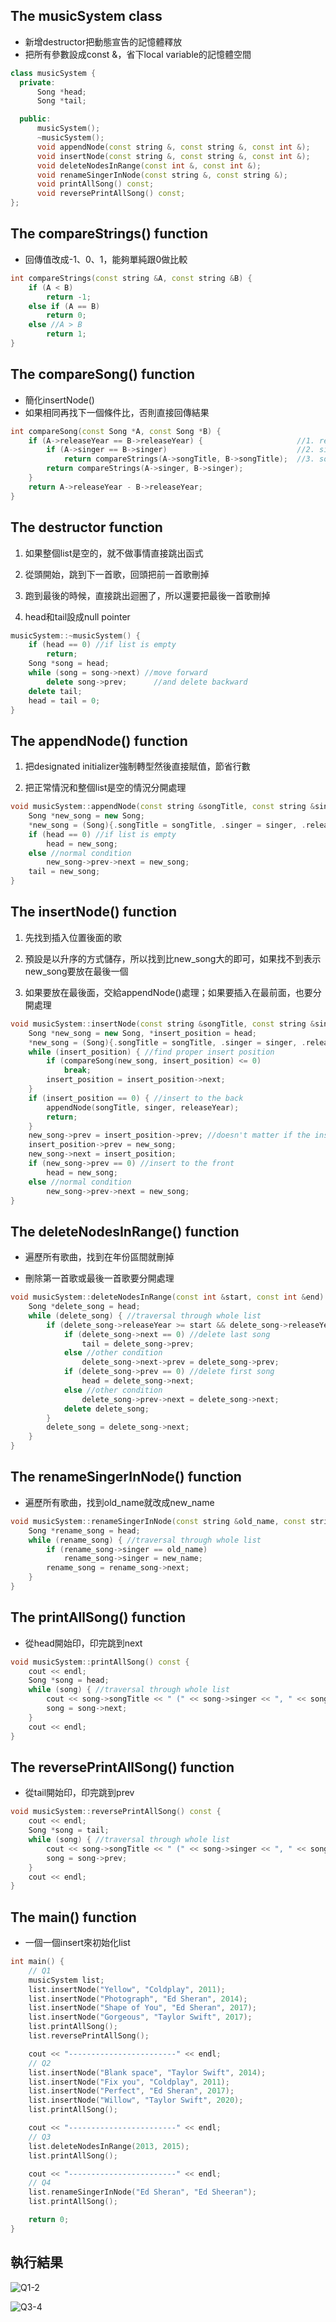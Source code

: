 ## The **musicSystem** class

- 新增destructor把動態宣告的記憶體釋放
- 把所有參數設成const &，省下local variable的記憶體空間

```cpp
class musicSystem {
  private:
      Song *head;
      Song *tail;

  public:
      musicSystem();
      ~musicSystem();
      void appendNode(const string &, const string &, const int &);
      void insertNode(const string &, const string &, const int &);
      void deleteNodesInRange(const int &, const int &);
      void renameSingerInNode(const string &, const string &);
      void printAllSong() const;
      void reversePrintAllSong() const;
};
```

## The **compareStrings()** function

- 回傳值改成-1、0、1，能夠單純跟0做比較

```cpp
int compareStrings(const string &A, const string &B) {
    if (A < B)
        return -1;
    else if (A == B)
        return 0;
    else //A > B
        return 1;
}
```

<div style="page-break-after: always;"></div>

## The **compareSong()** function

- 簡化insertNode()
- 如果相同再找下一個條件比，否則直接回傳結果

```cpp
int compareSong(const Song *A, const Song *B) {
    if (A->releaseYear == B->releaseYear) {                     //1. releaseYear
        if (A->singer == B->singer)                             //2. singer
            return compareStrings(A->songTitle, B->songTitle);  //3. songTitle
        return compareStrings(A->singer, B->singer);
    }
    return A->releaseYear - B->releaseYear;
}
```

## The **destructor** function

1. 如果整個list是空的，就不做事情直接跳出函式

2. 從頭開始，跳到下一首歌，回頭把前一首歌刪掉

3. 跑到最後的時候，直接跳出迴圈了，所以還要把最後一首歌刪掉

4. head和tail設成null pointer

```cpp
musicSystem::~musicSystem() {
    if (head == 0) //if list is empty
        return;
    Song *song = head;
    while (song = song->next) //move forward
        delete song->prev;      //and delete backward
    delete tail;
    head = tail = 0;
}
```

<div style="page-break-after: always;"></div>

## The **appendNode()** function

1. 把designated initializer強制轉型然後直接賦值，節省行數

2. 把正常情況和整個list是空的情況分開處理

```cpp
void musicSystem::appendNode(const string &songTitle, const string &singer, const int &releaseYear) {
    Song *new_song = new Song;
    *new_song = (Song){.songTitle = songTitle, .singer = singer, .releaseYear = releaseYear, .next = 0, .prev = tail};
    if (head == 0) //if list is empty
        head = new_song;
    else //normal condition
        new_song->prev->next = new_song;
    tail = new_song;
}
```

## The **insertNode()** function

1. 先找到插入位置後面的歌

2. 預設是以升序的方式儲存，所以找到比new_song大的即可，如果找不到表示new_song要放在最後一個

3. 如果要放在最後面，交給appendNode()處理；如果要插入在最前面，也要分開處理

```cpp
void musicSystem::insertNode(const string &songTitle, const string &singer, const int &releaseYear) {
    Song *new_song = new Song, *insert_position = head;
    *new_song = (Song){.songTitle = songTitle, .singer = singer, .releaseYear = releaseYear};
    while (insert_position) { //find proper insert position
        if (compareSong(new_song, insert_position) <= 0)
            break;
        insert_position = insert_position->next;
    }
    if (insert_position == 0) { //insert to the back
        appendNode(songTitle, singer, releaseYear);
        return;
    }
    new_song->prev = insert_position->prev; //doesn't matter if the insert condition changes
    insert_position->prev = new_song;
    new_song->next = insert_position;
    if (new_song->prev == 0) //insert to the front
        head = new_song;
    else //normal condition
        new_song->prev->next = new_song;
}
```

## The **deleteNodesInRange()** function

- 遍歷所有歌曲，找到在年份區間就刪掉

- 刪除第一首歌或最後一首歌要分開處理

```cpp
void musicSystem::deleteNodesInRange(const int &start, const int &end) {
    Song *delete_song = head;
    while (delete_song) { //traversal through whole list
        if (delete_song->releaseYear >= start && delete_song->releaseYear <= end) {
            if (delete_song->next == 0) //delete last song
                tail = delete_song->prev;
            else //other condition
                delete_song->next->prev = delete_song->prev;
            if (delete_song->prev == 0) //delete first song
                head = delete_song->next;
            else //other condition
                delete_song->prev->next = delete_song->next;
            delete delete_song;
        }
        delete_song = delete_song->next;
    }
}
```

<div style="page-break-after: always;"></div>

## The **renameSingerInNode()** function

- 遍歷所有歌曲，找到old_name就改成new_name

```cpp
void musicSystem::renameSingerInNode(const string &old_name, const string &new_name) {
    Song *rename_song = head;
    while (rename_song) { //traversal through whole list
        if (rename_song->singer == old_name)
            rename_song->singer = new_name;
        rename_song = rename_song->next;
    }
}
```

## The **printAllSong()** function

- 從head開始印，印完跳到next

```cpp
void musicSystem::printAllSong() const {
    cout << endl;
    Song *song = head;
    while (song) { //traversal through whole list
        cout << song->songTitle << " (" << song->singer << ", " << song->releaseYear << ")" << endl;
        song = song->next;
    }
    cout << endl;
}
```

## The **reversePrintAllSong()** function

- 從tail開始印，印完跳到prev

```cpp
void musicSystem::reversePrintAllSong() const {
    cout << endl;
    Song *song = tail;
    while (song) { //traversal through whole list
        cout << song->songTitle << " (" << song->singer << ", " << song->releaseYear << ")" << endl;
        song = song->prev;
    }
    cout << endl;
}
```

<div style="page-break-after: always;"></div>

## The **main()** function

- 一個一個insert來初始化list

```cpp
int main() {
    // Q1
    musicSystem list;
    list.insertNode("Yellow", "Coldplay", 2011);
    list.insertNode("Photograph", "Ed Sheran", 2014);
    list.insertNode("Shape of You", "Ed Sheran", 2017);
    list.insertNode("Gorgeous", "Taylor Swift", 2017);
    list.printAllSong();
    list.reversePrintAllSong();

    cout << "------------------------" << endl;
    // Q2
    list.insertNode("Blank space", "Taylor Swift", 2014);
    list.insertNode("Fix you", "Coldplay", 2011);
    list.insertNode("Perfect", "Ed Sheran", 2017);
    list.insertNode("Willow", "Taylor Swift", 2020);
    list.printAllSong();

    cout << "------------------------" << endl;
    // Q3
    list.deleteNodesInRange(2013, 2015);
    list.printAllSong();

    cout << "------------------------" << endl;
    // Q4
    list.renameSingerInNode("Ed Sheran", "Ed Sheeran");
    list.printAllSong();

    return 0;
}
```

<div style="page-break-after: always;"></div>

## 執行結果

![Q1-2](../../../images/Q1-2.png)

![Q3-4](../../../images/Q3-4.png)